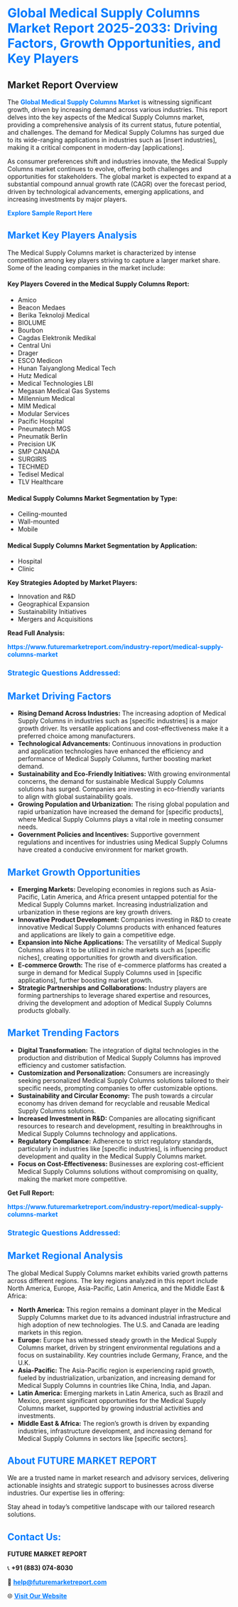<h1 style="color: #007BFF;">Global Medical Supply Columns Market Report 2025-2033: Driving Factors, Growth Opportunities, and Key Players</h1>

<section id="overview">
<h2>Market Report Overview</h2>
<p>The <a href="https://www.futuremarketreport.com/industry-report/medical-supply-columns-market" style="color: #007BFF; text-decoration: none;"><strong>Global Medical Supply Columns Market</strong></a> is witnessing significant growth, driven by increasing demand across various industries. This report delves into the key aspects of the Medical Supply Columns market, providing a comprehensive analysis of its current status, future potential, and challenges. The demand for Medical Supply Columns has surged due to its wide-ranging applications in industries such as [insert industries], making it a critical component in modern-day [applications].</p>
<p>As consumer preferences shift and industries innovate, the Medical Supply Columns market continues to evolve, offering both challenges and opportunities for stakeholders. The global market is expected to expand at a substantial compound annual growth rate (CAGR) over the forecast period, driven by technological advancements, emerging applications, and increasing investments by major players.</p>
</section>

<section id="overview">
<p><a href="https://www.futuremarketreport.com/request-sample/reportId=55727" style="color: #007BFF; text-decoration: none;"><strong>Explore Sample Report Here</strong></a></p>
</section>

<section id="key-players">
<h2 style="color: #007BFF;">Market Key Players Analysis</h2>
<p>The Medical Supply Columns market is characterized by intense competition among key players striving to capture a larger market share. Some of the leading companies in the market include:</p>
<h4>Key Players Covered in the Medical Supply Columns Report:</h4>
<ul><li>Amico</li><li>Beacon Medaes</li><li>Berika Teknoloji Medical</li><li>BIOLUME</li><li>Bourbon</li><li>Cagdas Elektronik Medikal</li><li>Central Uni</li><li>Drager</li><li>ESCO Medicon</li><li>Hunan Taiyanglong Medical Tech</li><li>Hutz Medical</li><li>Medical Technologies LBI</li><li>Megasan Medical Gas Systems</li><li>Millennium Medical</li><li>MIM Medical</li><li>Modular Services</li><li>Pacific Hospital</li><li>Pneumatech MGS</li><li>Pneumatik Berlin</li><li>Precision UK</li><li>SMP CANADA</li><li>SURGIRIS</li><li>TECHMED</li><li>Tedisel Medical</li><li>TLV Healthcare</li></ul>
<h4>Medical Supply Columns Market Segmentation by Type:</h4>
<ul><li>Ceiling-mounted</li><li>Wall-mounted</li><li>Mobile</li></ul>

<h4>Medical Supply Columns Market Segmentation by Application:</h4>
<ul><li>Hospital</li><li>Clinic</li></ul>
<p><strong>Key Strategies Adopted by Market Players:</strong></p>
<ul>
<li>Innovation and R&D</li>
<li>Geographical Expansion</li>
<li>Sustainability Initiatives</li>
<li>Mergers and Acquisitions</li>
</ul>
</section>

<section>
<p><strong>Read Full Analysis: </strong></p><a href="https://www.futuremarketreport.com/industry-report/medical-supply-columns-market" style="color: #007BFF; text-decoration: none;"><strong>https://www.futuremarketreport.com/industry-report/medical-supply-columns-market</strong></a>
<h3 style="color: #007BFF;">Strategic Questions Addressed:</h3>
</section>

<section id="driving-factors">
<h2 style="color: #007BFF;">Market Driving Factors</h2>
<ul>
<li><strong>Rising Demand Across Industries:</strong> The increasing adoption of Medical Supply Columns in industries such as [specific industries] is a major growth driver. Its versatile applications and cost-effectiveness make it a preferred choice among manufacturers.</li>
<li><strong>Technological Advancements:</strong> Continuous innovations in production and application technologies have enhanced the efficiency and performance of Medical Supply Columns, further boosting market demand.</li>
<li><strong>Sustainability and Eco-Friendly Initiatives:</strong> With growing environmental concerns, the demand for sustainable Medical Supply Columns solutions has surged. Companies are investing in eco-friendly variants to align with global sustainability goals.</li>
<li><strong>Growing Population and Urbanization:</strong> The rising global population and rapid urbanization have increased the demand for [specific products], where Medical Supply Columns plays a vital role in meeting consumer needs.</li>
<li><strong>Government Policies and Incentives:</strong> Supportive government regulations and incentives for industries using Medical Supply Columns have created a conducive environment for market growth.</li>
</ul>
</section>

<section id="growth-opportunities">
<h2 style="color: #007BFF;">Market Growth Opportunities</h2>
<ul>
<li><strong>Emerging Markets:</strong> Developing economies in regions such as Asia-Pacific, Latin America, and Africa present untapped potential for the Medical Supply Columns market. Increasing industrialization and urbanization in these regions are key growth drivers.</li>
<li><strong>Innovative Product Development:</strong> Companies investing in R&D to create innovative Medical Supply Columns products with enhanced features and applications are likely to gain a competitive edge.</li>
<li><strong>Expansion into Niche Applications:</strong> The versatility of Medical Supply Columns allows it to be utilized in niche markets such as [specific niches], creating opportunities for growth and diversification.</li>
<li><strong>E-commerce Growth:</strong> The rise of e-commerce platforms has created a surge in demand for Medical Supply Columns used in [specific applications], further boosting market growth.</li>
<li><strong>Strategic Partnerships and Collaborations:</strong> Industry players are forming partnerships to leverage shared expertise and resources, driving the development and adoption of Medical Supply Columns products globally.</li>
</ul>
</section>

<section id="trending-factors">
<h2 style="color: #007BFF;">Market Trending Factors</h2>
<ul>
<li><strong>Digital Transformation:</strong> The integration of digital technologies in the production and distribution of Medical Supply Columns has improved efficiency and customer satisfaction.</li>
<li><strong>Customization and Personalization:</strong> Consumers are increasingly seeking personalized Medical Supply Columns solutions tailored to their specific needs, prompting companies to offer customizable options.</li>
<li><strong>Sustainability and Circular Economy:</strong> The push towards a circular economy has driven demand for recyclable and reusable Medical Supply Columns solutions.</li>
<li><strong>Increased Investment in R&D:</strong> Companies are allocating significant resources to research and development, resulting in breakthroughs in Medical Supply Columns technology and applications.</li>
<li><strong>Regulatory Compliance:</strong> Adherence to strict regulatory standards, particularly in industries like [specific industries], is influencing product development and quality in the Medical Supply Columns market.</li>
<li><strong>Focus on Cost-Effectiveness:</strong> Businesses are exploring cost-efficient Medical Supply Columns solutions without compromising on quality, making the market more competitive.</li>
</ul>
</section>

<section>
<p><strong>Get Full Report: </strong></p><a href="https://www.futuremarketreport.com/industry-report/medical-supply-columns-market" style="color: #007BFF; text-decoration: none;"><strong>https://www.futuremarketreport.com/industry-report/medical-supply-columns-market</strong></a>
<h3 style="color: #007BFF;">Strategic Questions Addressed:</h3>
</section>


<section id="regional-analysis">
<h2 style="color: #007BFF;">Market Regional Analysis</h2>
<p>The global Medical Supply Columns market exhibits varied growth patterns across different regions. The key regions analyzed in this report include North America, Europe, Asia-Pacific, Latin America, and the Middle East & Africa:</p>
<ul>
<li><strong>North America:</strong> This region remains a dominant player in the Medical Supply Columns market due to its advanced industrial infrastructure and high adoption of new technologies. The U.S. and Canada are leading markets in this region.</li>
<li><strong>Europe:</strong> Europe has witnessed steady growth in the Medical Supply Columns market, driven by stringent environmental regulations and a focus on sustainability. Key countries include Germany, France, and the U.K.</li>
<li><strong>Asia-Pacific:</strong> The Asia-Pacific region is experiencing rapid growth, fueled by industrialization, urbanization, and increasing demand for Medical Supply Columns in countries like China, India, and Japan.</li>
<li><strong>Latin America:</strong> Emerging markets in Latin America, such as Brazil and Mexico, present significant opportunities for the Medical Supply Columns market, supported by growing industrial activities and investments.</li>
<li><strong>Middle East & Africa:</strong> The region’s growth is driven by expanding industries, infrastructure development, and increasing demand for Medical Supply Columns in sectors like [specific sectors].</li>
</ul>
</section>

<footer>
<h2 style="color: #007BFF;">About FUTURE MARKET REPORT</h2>
<p>We are a trusted name in market research and advisory services, delivering actionable insights and strategic support to businesses across diverse industries. Our expertise lies in offering:</p>

<p>Stay ahead in today’s competitive landscape with our tailored research solutions.</p>

<h2 style="color: #007BFF;">Contact Us:</h2>
<p><strong>FUTURE MARKET REPORT</strong></p>
<p>📞 <strong>+91 (883) 074-8030</strong></p>
<p>📧 <strong><a href="mailto:help@futuremarketreport.com" style="color: #007BFF;">help@futuremarketreport.com</a></strong></p>
<p>🌐 <strong><a href="https://www.futuremarketreport.com/" style="color: #007BFF;">Visit Our Website</a></strong></p>
</footer>